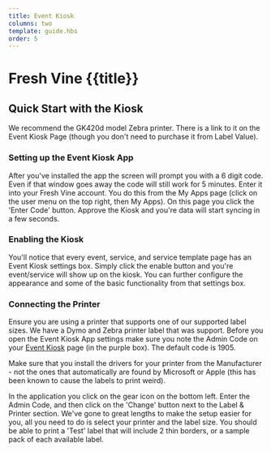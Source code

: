 ```yaml
---
title: Event Kiosk
columns: two
template: guide.hbs
order: 5
---
```


# Fresh Vine {{title}}


## Quick Start with the Kiosk

We recommend the GK420d model Zebra printer. There is a link to it on the Event Kiosk Page (though you don't need to purchase it from Label Value).  


### Setting up the Event Kiosk App  

After you've installed the app the screen will prompt you with a 6 digit code. Even if that window goes away the code will still work for 5 minutes. Enter it into your Fresh Vine account. You do this from the My Apps page (click on the user menu on the top right, then My Apps). On this page you click the 'Enter Code' button. Approve the Kiosk and you're data will start syncing in a few seconds.  
  
### Enabling the Kiosk  

You'll notice that every event, service, and service template page has an Event Kiosk settings box. Simply click the enable button and you're event/service will show up on the kiosk. You can further configure the appearance and some of the basic functionality from that settings box.  

### Connecting the Printer
Ensure you are using a printer that supports one of our supported label sizes. We have a Dymo and Zebra printer label that was support. Before you open the Event Kiosk App settings make sure you note the Admin Code on your [Event Kiosk]() page (in the purple box). The default code is 1905.  
  
Make sure that you install the drivers for your printer from the Manufacturer - not the ones that automatically are found by Microsoft or Apple (this has been known to cause the labels to print weird).  
  
In the application you click on the gear icon on the bottom left. Enter the Admin Code, and then click on the 'Change' button next to the Label & Printer section. We've gone to great lengths to make the setup easier for you, all you need to do is select your printer and the label size. You should be able to print a 'Test' label that will include 2 thin borders, or a sample pack of each available label.  
  